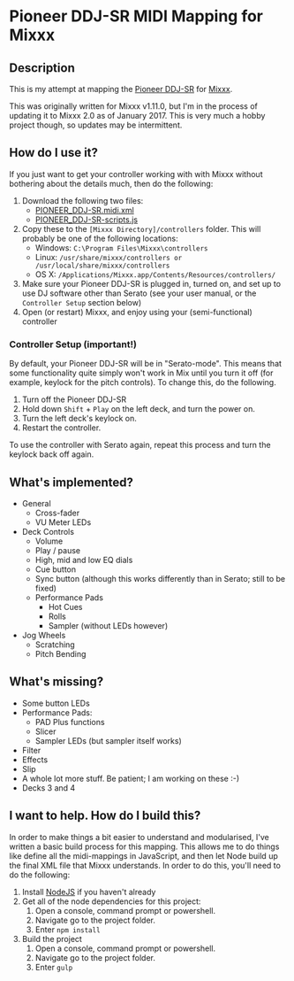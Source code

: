 # Pioneer DDJ-SR MIDI Mapping for Mixxx

## Description 

This is my attempt at mapping the [Pioneer DDJ-SR](http://pioneerdj.com/english/products/controller/ddj-sr.html) for [Mixxx](http://www.mixxx.org/). 

This was originally written for Mixxx v1.11.0, but I'm in the process of updating it to Mixxx 2.0 as of January 2017. This is very much a hobby project though, so updates may be intermittent.

## How do I use it?

If you just want to get your controller working with with Mixxx without bothering about the details much, then do the following:

1. Download the following two files:
    - [PIONEER_DDJ-SR.midi.xml](https://github.com/hrudham/Mixxx-Pioneer-DDJ-SR/blob/master/bin/PIONEER_DDJ-SR.midi.xml)
    - [PIONEER_DDJ-SR-scripts.js](https://github.com/hrudham/Mixxx-Pioneer-DDJ-SR/blob/master/bin/PIONEER_DDJ-SR-scripts.js)
2. Copy these to the `[Mixxx Directory]/controllers` folder. This will probably be one of the following locations:
    - Windows: `C:\Program Files\Mixxx\controllers`
    - Linux: `/usr/share/mixxx/controllers or /usr/local/share/mixxx/controllers`
    - OS X: `/Applications/Mixxx.app/Contents/Resources/controllers/`
3. Make sure your Pioneer DDJ-SR is plugged in, turned on, and set up to use DJ software other than Serato (see your user manual, or the `Controller Setup` section below)
4. Open (or restart) Mixxx, and enjoy using your (semi-functional) controller

### Controller Setup (important!)

By default, your Pioneer DDJ-SR will be in "Serato-mode". This means that some functionality quite simply won't work in Mix until you turn it off (for example, keylock for the pitch controls). To change this, do the following.

1. Turn off the Pioneer DDJ-SR
2. Hold down `Shift` + `Play` on the left deck, and turn the power on.
3. Turn the left deck's keylock on.
4. Restart the controller.
	
To use the controller with Serato again, repeat this process and turn the keylock back off again. 

## What's implemented?

- General
    - Cross-fader
	- VU Meter LEDs
- Deck Controls
    - Volume
    - Play / pause
	- High, mid and low EQ dials
	- Cue button
	- Sync button (although this works differently than in Serato; still to be fixed)
	- Performance Pads
		- Hot Cues
		- Rolls
		- Sampler (without LEDs however)
- Jog Wheels
    - Scratching
	- Pitch Bending

## What's missing?

- Some button LEDs
- Performance Pads:
	- PAD Plus functions
	- Slicer
	- Sampler LEDs (but sampler itself works)
- Filter
- Effects
- Slip
- A whole lot more stuff. Be patient; I am working on these :-)
- Decks 3 and 4

## I want to help. How do I build this?

In order to make things a bit easier to understand and modularised, I've written a basic build process for this mapping. This allows me to do things like define all the midi-mappings in JavaScript, and then let Node build up the final XML file that Mixxx understands. In order to do this, you'll need to do the following:

1. Install [NodeJS](http://nodejs.org/) if you haven't already
2. Get all of the node dependencies for this project: 
    1. Open a console, command prompt or powershell.
    2. Navigate go to the project folder.
    3. Enter ```npm install```
3. Build the project
    1. Open a console, command prompt or powershell.
    2. Navigate go to the project folder.
    3. Enter ```gulp```

